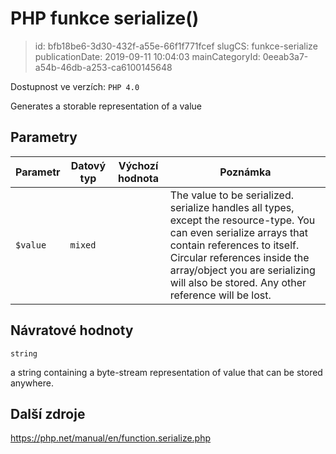 PHP funkce serialize()
================================

> id: bfb18be6-3d30-432f-a55e-66f1f771fcef
> slugCS: funkce-serialize
> publicationDate: 2019-09-11 10:04:03
> mainCategoryId: 0eeab3a7-a54b-46db-a253-ca6100145648

Dostupnost ve verzích: `PHP 4.0`

Generates a storable representation of a value


Parametry
--------------

| Parametr | Datový typ | Výchozí hodnota | Poznámka |
|-----|-----|-----|-----|
| `$value` | `mixed` |  | The value to be serialized. serialize handles all types, except the resource-type. You can even serialize arrays that contain references to itself. Circular references inside the array/object you are serializing will also be stored. Any other reference will be lost. |


Návratové hodnoty
----------------

`string`

a string containing a byte-stream representation of
value that can be stored anywhere.

Další zdroje
------------

https://php.net/manual/en/function.serialize.php
